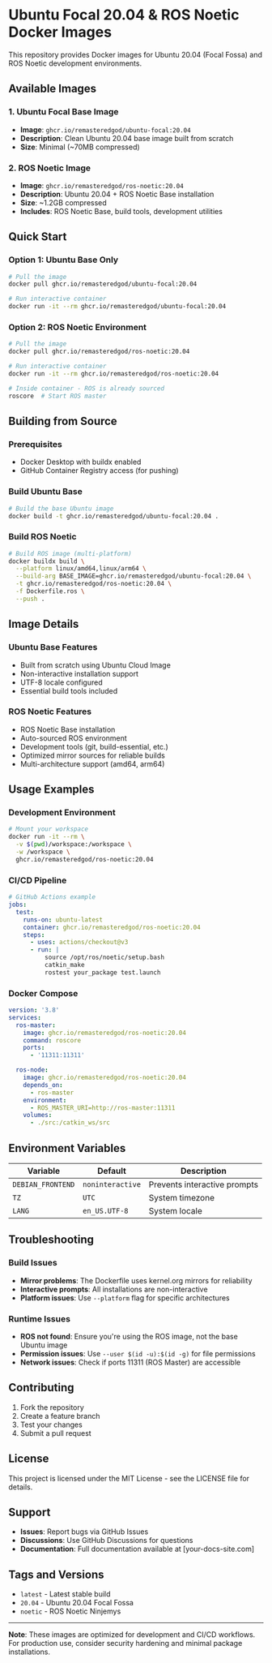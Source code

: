 # Ubuntu Focal 20.04 & ROS Noetic Docker Images

This repository provides Docker images for Ubuntu 20.04 (Focal Fossa) and ROS Noetic development environments.

## Available Images

### 1. Ubuntu Focal Base Image

- **Image**: `ghcr.io/remasteredgod/ubuntu-focal:20.04`
- **Description**: Clean Ubuntu 20.04 base image built from scratch
- **Size**: Minimal (~70MB compressed)

### 2. ROS Noetic Image

- **Image**: `ghcr.io/remasteredgod/ros-noetic:20.04`
- **Description**: Ubuntu 20.04 + ROS Noetic Base installation
- **Size**: ~1.2GB compressed
- **Includes**: ROS Noetic Base, build tools, development utilities

## Quick Start

### Option 1: Ubuntu Base Only

```bash
# Pull the image
docker pull ghcr.io/remasteredgod/ubuntu-focal:20.04

# Run interactive container
docker run -it --rm ghcr.io/remasteredgod/ubuntu-focal:20.04
```

### Option 2: ROS Noetic Environment

```bash
# Pull the image
docker pull ghcr.io/remasteredgod/ros-noetic:20.04

# Run interactive container
docker run -it --rm ghcr.io/remasteredgod/ros-noetic:20.04

# Inside container - ROS is already sourced
roscore  # Start ROS master
```

## Building from Source

### Prerequisites

- Docker Desktop with buildx enabled
- GitHub Container Registry access (for pushing)

### Build Ubuntu Base

```bash
# Build the base Ubuntu image
docker build -t ghcr.io/remasteredgod/ubuntu-focal:20.04 .
```

### Build ROS Noetic

```bash
# Build ROS image (multi-platform)
docker buildx build \
  --platform linux/amd64,linux/arm64 \
  --build-arg BASE_IMAGE=ghcr.io/remasteredgod/ubuntu-focal:20.04 \
  -t ghcr.io/remasteredgod/ros-noetic:20.04 \
  -f Dockerfile.ros \
  --push .
```

## Image Details

### Ubuntu Base Features

- Built from scratch using Ubuntu Cloud Image
- Non-interactive installation support
- UTF-8 locale configured
- Essential build tools included

### ROS Noetic Features

- ROS Noetic Base installation
- Auto-sourced ROS environment
- Development tools (git, build-essential, etc.)
- Optimized mirror sources for reliable builds
- Multi-architecture support (amd64, arm64)

## Usage Examples

### Development Environment

```bash
# Mount your workspace
docker run -it --rm \
  -v $(pwd)/workspace:/workspace \
  -w /workspace \
  ghcr.io/remasteredgod/ros-noetic:20.04
```

### CI/CD Pipeline

```yaml
# GitHub Actions example
jobs:
  test:
    runs-on: ubuntu-latest
    container: ghcr.io/remasteredgod/ros-noetic:20.04
    steps:
      - uses: actions/checkout@v3
      - run: |
          source /opt/ros/noetic/setup.bash
          catkin_make
          rostest your_package test.launch
```

### Docker Compose

```yaml
version: '3.8'
services:
  ros-master:
    image: ghcr.io/remasteredgod/ros-noetic:20.04
    command: roscore
    ports:
      - '11311:11311'

  ros-node:
    image: ghcr.io/remasteredgod/ros-noetic:20.04
    depends_on:
      - ros-master
    environment:
      - ROS_MASTER_URI=http://ros-master:11311
    volumes:
      - ./src:/catkin_ws/src
```

## Environment Variables

| Variable          | Default          | Description                  |
| ----------------- | ---------------- | ---------------------------- |
| `DEBIAN_FRONTEND` | `noninteractive` | Prevents interactive prompts |
| `TZ`              | `UTC`            | System timezone              |
| `LANG`            | `en_US.UTF-8`    | System locale                |

## Troubleshooting

### Build Issues

- **Mirror problems**: The Dockerfile uses kernel.org mirrors for reliability
- **Interactive prompts**: All installations are non-interactive
- **Platform issues**: Use `--platform` flag for specific architectures

### Runtime Issues

- **ROS not found**: Ensure you're using the ROS image, not the base Ubuntu image
- **Permission issues**: Use `--user $(id -u):$(id -g)` for file permissions
- **Network issues**: Check if ports 11311 (ROS Master) are accessible

## Contributing

1. Fork the repository
2. Create a feature branch
3. Test your changes
4. Submit a pull request

## License

This project is licensed under the MIT License - see the LICENSE file for details.

## Support

- **Issues**: Report bugs via GitHub Issues
- **Discussions**: Use GitHub Discussions for questions
- **Documentation**: Full documentation available at [your-docs-site.com]

## Tags and Versions

- `latest` - Latest stable build
- `20.04` - Ubuntu 20.04 Focal Fossa
- `noetic` - ROS Noetic Ninjemys

---

**Note**: These images are optimized for development and CI/CD workflows. For production use, consider security hardening and minimal package installations.
